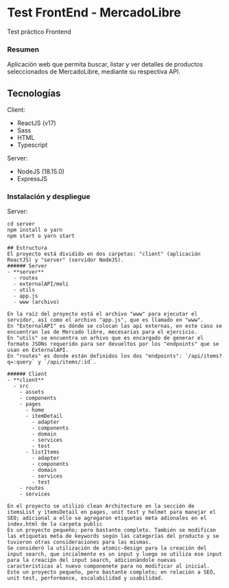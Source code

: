 # Test FrontEnd - MercadoLibre
Test práctico Frontend
### Resumen
Aplicación web que permita buscar, listar y ver detalles de productos seleccionados de MercadoLibre, mediante su respectiva API.
## Tecnologías
Client:
- ReactJS (v17)
- Sass
- HTML
- Typescript

Server:
- NodeJS (18.15.0)
- ExpressJS

### Instalación y despliegue
Server:
```
cd server
npm install o yarn
npm start o yarn start

## Estructura
El proyecto está dividido en dos carpetas: "client" (aplicación ReactJS) y "server" (servidor NodeJS).
###### Server
- **server**
  - routes
  - externalAPI/meli
  - utils
  - app.js
  - www (archivo)

En la raíz del proyecto está el archivo "www" para ejecutar el servidor, así como el archivo "app.js", que es llamado en "www".
En "ExternalAPI" es dónde se colocan las api externas, en este caso se encuentran las de Mercado libre, mecesarias para el ejercicio.
En "utils" se encuentra un arhivo que es encargado de generar el formato JSONs requerido para ser devueltos por los "endpoints" que se usan en ExternalAPI.
En "routes" es donde están definidos los dos "endpoints": `/api/items?q=:query` y `/api/items/:id`.

###### Client
- **client**
  - src
    - assets
    - components
    - pages
      - home
      - itemDetail
        - adapter
        - components
        - domain
        - services
        - test
      - listItems
        - adapter
        - components
        - domain
        - services
        - test
    - routes
    - services

En el proyecto se utilizó clean Architecture en la sección de itemsList y itemsDetail en pages, unit test y helmet para manejar el SEO; adicional a ello se agregaron etiquetas meta adionales en el index.html de la carpeta public
Es un proyecto pequeño; pero bastante completo. También se modifican las etiquetas meta de keywords según las categorías del producto y se tuvieron otras consideraciones para las mismas.
Se consideró la utilización de atomic-design para la creación del input search, que incialmente es un input y luego se utiliza ese input para la creaciṕn del input search, adicionándole nuevas características al nuevo componenete para no modificar al inicial.
Este un proyecto pequeño, pero bastante completo; en relación a SEO, unit test, performance, escalabilidad y usabilidad.